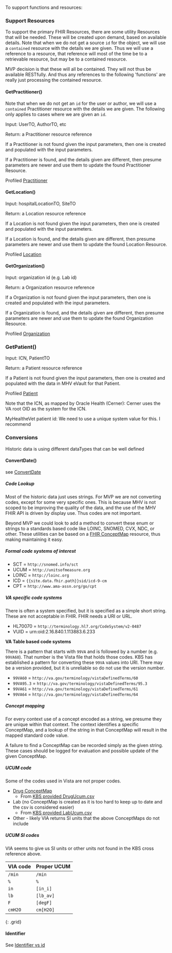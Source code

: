 
To support functions and resources:

### Support Resources

To support the primary FHIR Resources, there are some utility Resources that will be needed. These will be created upon demand, based on available details. Note that when we do not get a source `id` for the object, we will use a `contained` resource with the details we are given. Thus we will use a reference to a resource, that reference will most of the time be to a retrievable resource, but may be to a contained resource.

MVP decision is that these will all be contained. They will not thus be available RESTfully. And thus any references to the following 'functions' are really just processing the contained resource.

#### GetPractitioner()

Note that when we do not get an `id` for the user or author, we will use a `contained` Practitioner resource with the details we are given. The following only applies to cases where we are given an `id`.

Input: UserTO, AuthorTO, etc

Return: a Practitioner resource reference

If a Practitioner is not found given the input parameters, then one is created and populated with the input parameters.

If a Practitioner is found, and the details given are different, then presume parameters are newer and use them to update the found Practitioner Resource.

Profiled [Practitioner](StructureDefinition-VA.MHV.PHR.practitioner.html)

#### GetLocation()

Input: hospitalLocationTO, SiteTO

Return: a Location resource reference

If a Location is not found given the input parameters, then one is created and populated with the input parameters.

If a Location is found, and the details given are different, then presume parameters are newer and use them to update the found Location Resource.

Profiled [Location](StructureDefinition-VA.MHV.PHR.location.html)

#### GetOrganization()

Input: organization id (e.g. Lab id)

Return: a Organization resource reference

If a Organization is not found given the input parameters, then one is created and populated with the input parameters.

If a Organization is found, and the details given are different, then presume parameters are newer and use them to update the found Organization Resource.

Profiled [Organization](StructureDefinition-VA.MHV.PHR.organization.html)

### GetPatient()

Input: ICN, PatientTO

Return: a Patient resource reference

If a Patient is not found given the input parameters, then one is created and populated with the data in MHV eVault for that Patient.

Profiled [Patient](StructureDefinition-VA.MHV.PHR.patient.html)

Note that the ICN, as mapped by Oracle Health (Cerner): Cerner uses the VA root OID as the system for the ICN.

MyHealtheVet patient id: We need to use a unique system value for this. I recommend

### Conversions

Historic data is using different dataTypes that can be well defined

#### ConvertDate()

see [ConvertDate](ConvertDate.html)

##### Code Lookup

Most of the historic data just uses strings. For MVP we are not converting codes, except for some very specific ones. This is because MHV is not scoped to be improving the quality of the data, and the use of the MHV FHIR API is driven by display use. Thus codes are not important.

Beyond MVP we could look to add a method to convert these enum or strings to a standards based code like LOINC, SNOMED, CVX, NDC, or other. These utilities can be based on a [FHIR ConceptMap]({{site.data.fhir.path}}conceptmap.html) resource, thus making maintaining it easy.

##### Formal code systems of interest

- SCT = `http://snomed.info/sct`
- UCUM = `http://unitsofmeasure.org`
- LOINC = `http://loinc.org`
- ICD = `{{site.data.fhir.path}}sid/icd-9-cm`
- CPT = `http://www.ama-assn.org/go/cpt`

##### VA specific code systems

There is often a system specified, but it is specified as a simple short string. These are not acceptable in FHIR. FHIR needs a URI or URL. 

- HL70070 = `http://terminology.hl7.org/CodeSystem/v2-0487`
- VUID = urn:oid:2.16.840.1.113883.6.233

**VA Table based code systems**

There is a pattern that starts with `99VA` and is followed by a number (e.g. `99VA60`). That number is the Vista file that holds those codes. KBS has established a pattern for converting these `99VA` values into URI. There may be a version provided, but it is unreliable so do not use the version number.

- `99VA60` = `http://va.gov/terminology/vistaDefinedTerms/60`
- `99VA95.3` = `http://va.gov/terminology/vistaDefinedTerms/95.3`
- `99VA61` = `http://va.gov/terminology/vistaDefinedTerms/61`
- `99VA64` = `http://va.gov/terminology/vistaDefinedTerms/64`

##### Concept mapping

For every context use of a concept encoded as a string, we presume they are unique within that context. The context identifies a specific ConceptMap, and a lookup of the string in that ConceptMap will result in the mapped standard code value.

A failure to find a ConceptMap can be recorded simply as the given string. These cases should be logged for evaluation and possible update of the given ConceptMap.

##### UCUM code

Some of the codes used in Vista are not proper codes.

- [Drug ConceptMap](ConceptMap-DrugUcumCodes.html)
  - From [KBS provided DrugUcum.csv](https://github.com/department-of-veterans-affairs/mhv-fhir-phr-mapping/blob/d3d7f9a099534bbb5c4bce882ae2e18069b822ac/mocks/DrugUcum.csv)
- Lab (no ConceptMap is created as it is too hard to keep up to date and the csv is considered easier)
  - From [KBS provided LabUcum.csv](https://github.com/department-of-veterans-affairs/mhv-fhir-phr-mapping/blob/d3d7f9a099534bbb5c4bce882ae2e18069b822ac/mocks/labUcum.csv)
- Other - likely VIA returns SI units that the above ConceptMaps do not include

##### UCUM SI codes

VIA seems to give us SI units or other units not found in the KBS cross reference above.

| VIA code | Proper UCUM |
|------------|-------------|
`/min` | `/min`
`%` | `%`
`in` | `[in_i]`
`lb` | `[lb_av]`
`F` | `[degF]`
`cmH2O` | `cm[H2O]`
{: .grid}

#### Identifier

See [Identifier vs id](identifier.html)
